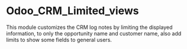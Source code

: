 # Odoo_CRM_Limited_views
This module customizes the CRM log notes by limiting the displayed information,  to only the opportunity name and customer name, also add limits to show some fields to general users.
